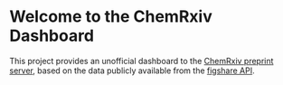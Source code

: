 # Welcome to the ChemRxiv Dashboard

This project provides an unofficial dashboard to the [ChemRxiv preprint server](https://chemrxiv.org), based on the data publicly available from the [figshare API](https://docs.figshare.com).

